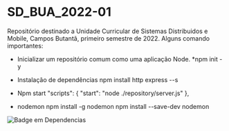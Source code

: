 # SD_BUA_2022-01

Repositório destinado a Unidade Curricular de Sistemas Distribuidos e Mobile, Campos Butantã, primeiro semestre de 2022.
Alguns comando importantes:

- Inicializar um repositório comum como uma aplicação Node.
*npm init -y

- Instalação de dependências
npm install http express --s

- Npm start
 "scripts": {
    "start": "node ./repository/server.js"
  },

 - nodemon 
npm install -g nodemon
npm install --save-dev nodemon

![Badge em Dependencias](https://img.shields.io/npm/v/npm)
